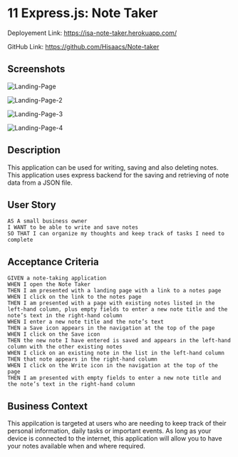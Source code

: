 # 11 Express.js: Note Taker

 Deployement Link: https://isa-note-taker.herokuapp.com/

 GitHub Link: https://github.com/Hisaacs/Note-taker

## Screenshots

![Landing-Page](https://user-images.githubusercontent.com/19741669/107210859-ae055100-6a3f-11eb-8008-04ebe98d26f4.PNG)

![Landing-Page-2](https://user-images.githubusercontent.com/19741669/107210868-b198d800-6a3f-11eb-86e0-204693d02503.PNG)

![Landing-Page-3](https://user-images.githubusercontent.com/19741669/107210875-b3629b80-6a3f-11eb-99a6-d375db588ce4.PNG)

![Landing-Page-4](https://user-images.githubusercontent.com/19741669/107210878-b5c4f580-6a3f-11eb-86f4-1fc9494ba271.PNG)

## Description

This application can be used for writing, saving and also deleting notes. This application uses express backend for the saving and retrieving of note data from a JSON file.


## User Story

```
AS A small business owner
I WANT to be able to write and save notes
SO THAT I can organize my thoughts and keep track of tasks I need to complete
```
## Acceptance Criteria

```
GIVEN a note-taking application
WHEN I open the Note Taker
THEN I am presented with a landing page with a link to a notes page
WHEN I click on the link to the notes page
THEN I am presented with a page with existing notes listed in the left-hand column, plus empty fields to enter a new note title and the note’s text in the right-hand column
WHEN I enter a new note title and the note’s text
THEN a Save icon appears in the navigation at the top of the page
WHEN I click on the Save icon
THEN the new note I have entered is saved and appears in the left-hand column with the other existing notes
WHEN I click on an existing note in the list in the left-hand column
THEN that note appears in the right-hand column
WHEN I click on the Write icon in the navigation at the top of the page
THEN I am presented with empty fields to enter a new note title and the note’s text in the right-hand column

```
## Business Context
This appilcation is targeted at users who are needing to keep track of their personal information, daily tasks or important events. As long as your device is connected to the internet, this application will allow you to have your notes available when and where required.



